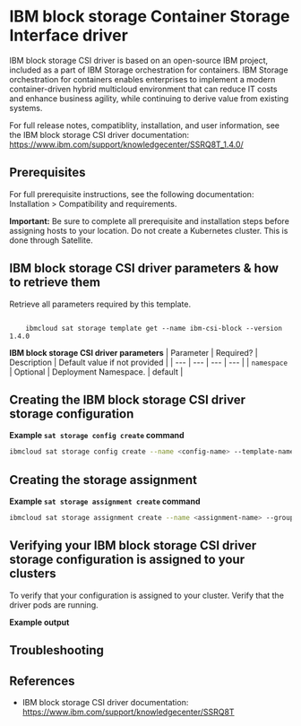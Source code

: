 # IBM block storage Container Storage Interface driver

IBM block storage CSI driver is based on an open-source IBM project, included as a part of IBM Storage orchestration for containers. IBM Storage orchestration for containers enables enterprises to implement a modern container-driven hybrid multicloud environment that can reduce IT costs and enhance business agility, while continuing to derive value from existing systems.

For full release notes, compatiblity, installation, and user information, see the IBM block storage CSI driver documentation: https://www.ibm.com/support/knowledgecenter/SSRQ8T_1.4.0/

## Prerequisites

For full prerequisite instructions, see the following documentation: Installation > Compatibility and requirements.

**Important:** Be sure to complete all prerequisite and installation steps before assigning hosts to your location. Do not create a Kubernetes cluster. This is done through Satellite.

## IBM block storage CSI driver parameters & how to retrieve them



Retrieve all parameters required by this template.

```

	ibmcloud sat storage template get --name ibm-csi-block --version 1.4.0

```

 **IBM block storage CSI driver parameters**
| Parameter | Required? | Description | Default value if not provided |
| --- | --- | --- | --- |
| `namespace` | Optional | Deployment Namespace. | default |


## Creating the IBM block storage CSI driver storage configuration

**Example `sat storage config create` command**

```sh
ibmcloud sat storage config create --name <config-name> --template-name ibm-csi-block --template-version 1.4.0 -p "namespace=<namespace>"
```

## Creating the storage assignment

**Example `sat storage assignment create` command**

```sh
ibmcloud sat storage assignment create --name <assignment-name> --group <cluster-group-name> --config <config-name>
```

## Verifying your IBM block storage CSI driver storage configuration is assigned to your clusters

To verify that your configuration is assigned to your cluster. Verify that the driver pods are running.


**Example output**


## Troubleshooting


## References

- IBM block storage CSI driver documentation: https://www.ibm.com/support/knowledgecenter/SSRQ8T
